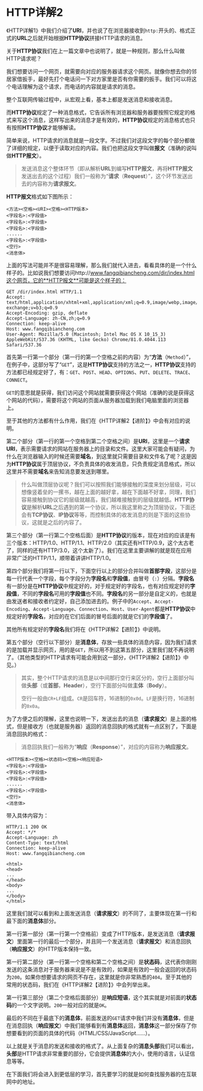 # HTTP详解2

《HTTP详解1》中我们介绍了**URI**，并也说了在浏览器接收到`http:`开头的、格式正式的**URL**之后就开始根据**HTTP协议**拼接HTTP请求的消息。

关于**HTTP协议**我们在上一篇文章中也说明了，就是一种规则，那么什么叫做HTTP请求呢？



我们想要访问一个网页，就需要向对应的服务器请求这个网页。就像你想去你的邻居家借扳手，最好先打个电话问一下对方家里是否有你需要的扳手。我们可以将这个电话理解为这个请求，而电话的内容就是请求的消息。

整个互联网传输过程中，从宏观上看，基本上都是发送消息和接收消息。

而**HTTP协议**规定了一种消息格式，它告诉所有浏览器和服务器要按照它规定的格式来写这个消息，这样写出来的消息才是有效的，**HTTP协议**规定的消息格式也只有按照**HTTP协议**才能够解读。

简单来说，HTTP请求的消息就是一段文字。不过我们对这段文字的每个部分都做了详细的规定，以便于读取对应的内容。我们也把这段文字叫做**报文**（准确的说叫做**HTTP报文**）。

> 发送消息这个整体环节（即从解析**URL**到编写**HTTP报文**，再将**HTTP报文**发送出去的这个过程）我们一般称为“**请求**（**Request**）”，这个环节发送出去的内容称为**请求报文**。

**HTTP报文**格式如下图所示：

```
<方法><空格><URI><空格><HTTP版本>
<字段名>:<字段值>
<字段名>:<字段值>
<字段名>:<字段值>
......
<字段名>:<字段值>
<空行>
<消息体>
```

上面的写法可能并不是很容易理解，那么我们就代入进去，看看具体的是一个什么样子的。比如说我们想要访问http://www.fangqibiancheng.com/dir/index.html这个网页，它的**HTTP报文**可能是这个样子的：

```
GET /dir/index.html HTTP/1.1
Accept: text/html,application/xhtml+xml,application/xml;q=0.9,image/webp,image/apng,*/*;q=0.8,application/signed-exchange;v=b3;q=0.9
Accept-Encoding: gzip, deflate
Accept-Language: zh-CN,zh;q=0.9
Connection: keep-alive
Host: www.fangqibiancheng.com
User-Agent: Mozilla/5.0 (Macintosh; Intel Mac OS X 10_15_3) AppleWebKit/537.36 (KHTML, like Gecko) Chrome/81.0.4044.113 Safari/537.36

```

首先第一行第一个部分（第一行的第一个空格之前的内容）为“**方法**（`Method`）”，在例子中，这部分写了“`GET`”，这是**HTTP协议**支持的方法之一，**HTTP协议**支持的方法都已经规定好了，有：`GET`、`POST`、`HEAD`、`OPTIONS`、`PUT`、`DELETE`、`TRACE`、`CONNECT`。

`GET`的意思就是获得，我们访问这个网站就需要获得这个网站（准确的说是获得这个网站的代码），需要将这个网站的页面从服务器加载到我们电脑里面的浏览器上。

至于其他的方法都有什么作用，我们在《HTTP详解2【进阶】》中会有对应的说明。

第二个部分（第一行的第一个空格到第二个空格之间）是**URI**，这里是一个**请求URI**，表示需要请求的网站在服务器上的目录和文件。这里大家可能会有疑问，为什么在浏览器输入的时候还需要**域名**，到这里就只需要目录和文件名了呢？这是因为**HTTP协议**属于顶层协议，不负责具体的收发消息，只负责规定消息格式，所以这里并不需要**域名**来告知消息要发送到哪里。

> 什么叫做顶层协议呢？我们可以按照我们能够接触的深度来划分层级，可以想像竖着垒的一摞书，越在上面的越好拿，越在下面越不好拿，同理，我们容易接触到协议它的层级就越高，我们越难接触到的层级就越低。**HTTP协议**是解析**URL**之后遇到的第一个协议，所以我这里称之为顶层协议，下面还会有**TCP协议**、**IP协议**等等，而控制具体的收发消息的则是下面的这些协议，这就是之后的内容了。

第三个部分（第一行第二个空格后面）是**HTTP协议**的版本，现在对应的应该是有三个版本：HTTP/1.0、HTTP/1.1、HTTP/2.0（其实还有HTTP/0.9，这个太古老了，同样的还有HTTP/3.0，这个太新了）。我们在这里主要讲解的就是现在应用非常广泛的HTTP/1.1，顺带着讲讲HTTP/1.0。

第四个部分我们将第一行以下，下面空行以上的部分合并叫做**首部字段**，这部分是每一行代表一个字段，每个字段分为**字段名**和**字段值**，由冒号（`:`）分隔。**字段名**有一部分是在**HTTP协议**中规定好的，对于规定好的字段名，也有对应规定好的**字段值**，不同的**字段名**可用的**字段值**也不同。**字段名**的另一部分是自定义的，也就是由发送者和接收者约定好，自己添加进去的。例子中的`Accept`、`Accept-Encoding`、`Accept-Language`、`Connection`、`Host`、`User-Agent`都是**HTTP协议**中规定好的**字段名**，对应的在它们后面的冒号后面的就是它们的**字段值**了。

其他所有规定好的**字段名**我们将在《HTTP详解2【进阶】》中说明。

第五个部分（空行以下部分）是**消息体**，存放一些具体的消息内容，因为我们请求的是加载并显示网页，用的是`GET`，所以用不到这第五部分，这里我们就不再说明了。（其他类型的HTTP请求有可能会用到这一部分，《HTTP详解2【进阶】》中见。）

> 其实，整个HTTP请求的消息是以中间那行空行来区分的，空行上面部分叫做**头部**（或**首部**，**Header**），空行下面部分叫做**主体**（**Body**）。
>
> 空行一般由`CR+LF`组成。`CR`是回车符，16进制的`0x0d`。`LF`是换行符，16进制的`0x0a`。

为了方便之后的理解，这里也说明一下，发送出去的消息（**请求报文**）是上面的格式，但是接收方（也就是服务器）返回的消息回执的格式就有一点区别了，下面是消息回执的格式：

> 消息回执我们一般称为“**响应**（**Response**）”，对应的内容称为**响应报文**。

```
<HTTP版本><空格><状态码><空格><响应短语>
<字段名>:<字段值>
<字段名>:<字段值>
<字段名>:<字段值>
......
<字段名>:<字段值>
<空行>
<消息体>
```

带入具体内容为：

```
HTTP/1.1 200 OK
Accept: */*
Accept-Language: zh
Content-Type: text/html
Connection: keep-alive
Host: www.fangqibiancheng.com

<html>
<head>
...
</head>
<body>
...
</body>
</html>
```

这里我们就可以看到和上面发送消息（**请求报文**）的不同了，主要体现在第一行和最下面的**消息体**部分。

第一行第一部分（第一行第一个空格前）变成了HTTP版本，是发送消息（**请求报文**）里面第一行的最后一个部分，并且同一个发送消息（**请求报文**）和消息回执（**响应报文**）的HTTP版本保持一致。

第一行第二部分（第一行第一个空格和第二个空格之间）是**状态码**，这代表你刚刚发送的这条消息对于服务器来说是不是有效的，如果是有效的一般会返回的状态码为`200`。如果你想要请求的网页不存在，这里就是你非常熟悉的`404`。至于其他的常用的状态码，我们在《HTTP详解2【进阶】》中会列举出来。

第一行第三部分（第二个空格后面部分）是**响应短语**，这个其实就是对前面的**状态码**的一个文字说明。`200`一般对应的就是`OK`。

最后的不同在于最底下的**消息体**，前面发送的`GET`请求中我们并没有**消息体**，但是在消息回执（**响应报文**）中我们能够看到有**消息体**返回，**消息体**这一部分保存了你想要看到的页面的具体的代码（HTML/CSS/JavaScript......）。

以上就是关于消息的发送和接收的格式了。从上面复杂的**消息头部**我们可以看出，**头部**是HTTP请求非常重要的部分，它会提供**消息体**的大小，使用的语言，认证信息等等。

在下面我们将会进入到更低层的学习，首先要学习的就是如何查找服务器的在互联网中的地址。




